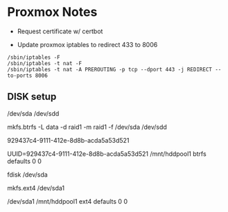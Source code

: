 # Proxmox Notes

- Request certificate w/ certbot

- Update proxmox iptables to redirect 433 to 8006
```
/sbin/iptables -F
/sbin/iptables -t nat -F
/sbin/iptables -t nat -A PREROUTING -p tcp --dport 443 -j REDIRECT --to-ports 8006
```

## DISK setup

/dev/sda
/dev/sdd

mkfs.btrfs -L data -d raid1 -m raid1 -f /dev/sda /dev/sdd

929437c4-9111-412e-8d8b-acda5a53d521

UUID=929437c4-9111-412e-8d8b-acda5a53d521 /mnt/hddpool1   btrfs   defaults    0   0

fdisk /dev/sda

mkfs.ext4 /dev/sda1

/dev/sda1	/mnt/hddpool1	ext4	defaults     0   0
